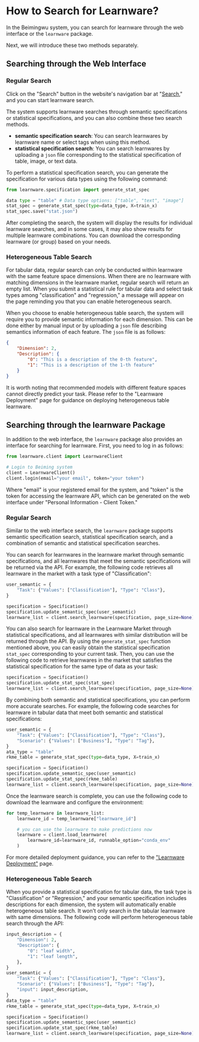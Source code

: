 # How to Search for Learnware?

In the Beimingwu system, you can search for learnware through the web interface or the `learnware` package.

Next, we will introduce these two methods separately.

## Searching through the Web Interface

### Regular Search

Click on the "Search" button in the website's navigation bar at "[Search](https://www.lamda.nju.edu.cn/learnware/#/search)," and you can start learnware search.

The system supports learnware searches through semantic specifications or statistical specifications, and you can also combine these two search methods.

- **semantic specification search**: You can search learnwares by learnware name or select tags when using this method.
- **statistical specification search**: You can search learnwares by uploading a `json` file corresponding to the statistical specification of table, image, or text data.

To perform a statistical specification search, you can generate the specification for various data types using the following command:

```python
from learnware.specification import generate_stat_spec

data type = "table" # Data type options: ["table", "text", "image"]
stat_spec = generate_stat_spec(type=data_type, X=train_x)
stat_spec.save("stat.json")
```

After completing the search, the system will display the results for individual learnware searches, and in some cases, it may also show results for multiple learnware combinations. You can download the corresponding learnware (or group) based on your needs.

### Heterogeneous Table Search

For tabular data, regular search can only be conducted within learnware with the same feature space dimensions. When there are no learnware with matching dimensions in the learnware market, regular search will return an empty list. When you submit a statistical rule for tabular data and select task types among "classification" and "regression," a message will appear on the page reminding you that you can enable heterogeneous search.

When you choose to enable heterogeneous table search, the system will require you to provide semantic information for each dimension. This can be done either by manual input or by uploading a `json` file describing semantics information of each feature. The `json` file is as follows:

```json
{
    "Dimension": 2,
    "Description": {
        "0": "This is a description of the 0-th feature", 
        "1": "This is a description of the 1-th feature"
    }
}
```

It is worth noting that recommended models with different feature spaces cannot directly predict your task. Please refer to the "Learnware Deployment" page for guidance on deploying heterogeneous table learnware.

## Searching through the learnware Package

In addition to the web interface, the `learnware` package also provides an interface for searching for learnware. First, you need to log in as follows:

```python
from learnware.client import LearnwareClient

# Login to Beiming system
client = LearnwareClient()
client.login(email="your email", token="your token")
```

Where "email" is your registered email for the system, and "token" is the token for accessing the learnware API, which can be generated on the web interface under "Personal Information - Client Token."

### Regular Search

Similar to the web interface search, the `learnware` package supports semantic specification search, statistical specification search, and a combination of semantic and statistical specification searches.

You can search for learnwares in the learnware market through semantic specifications, and all learnwares that meet the semantic specifications will be returned via the API. For example, the following code retrieves all learnware in the market with a task type of "Classification":

```python
user_semantic = {
    "Task": {"Values": ["Classification"], "Type": "Class"},
}

specification = Specification()
specification.update_semantic_spec(user_semantic)
learnware_list = client.search_learnware(specification, page_size=None)
```

You can also search for learnware in the Learnware Market through statistical specifications, and all learnwares with similar distribution will be returned through the API. By using the `generate_stat_spec` function mentioned above, you can easily obtain the statistical specification `stat_spec` corresponding to your current task. Then, you can use the following code to retrieve learnwares in the market that satisfies the statistical specification for the same type of data as your task:

```python
specification = Specification()
specification.update_stat_spec(stat_spec)
learnware_list = client.search_learnware(specification, page_size=None)
```

By combining both semantic and statistical specifications, you can perform more accurate searches. For example, the following code searches for learnware in tabular data that meet both semantic and statistical specifications:

```python
user_semantic = {
    "Task": {"Values": ["Classification"], "Type": "Class"},
    "Scenario": {"Values": ["Business"], "Type": "Tag"},
}
ata_type = "table"
rkme_table = generate_stat_spec(type=data_type, X=train_x)

specification = Specification()
specification.update_semantic_spec(user_semantic)
specification.update_stat_spec(rkme_table)
learnware_list = client.search_learnware(specification, page_size=None)
```

Once the learnware search is complete, you can use the following code to download the learnware and configure the environment:

```python
for temp_learnware in learnware_list:
    learnware_id = temp_learnware["learnware_id"]

    # you can use the learnware to make predictions now
    learnware = client.load_learnware(
        learnware_id=learnware_id, runnable_option="conda_env"
    )
```

For more detailed deployment guidance, you can refer to the ["Learnware Deployment"]((/en/user-guide/learnware-deploy)) page.

### Heterogeneous Table Search

When you provide a statistical specification for tabular data, the task type is "Classification" or "Regression," and your semantic specification includes descriptions for each dimension, the system will automatically enable heterogeneous table search. It won't only search in the tabular learnware with same dimensions. The following code will perform heterogeneous table search through the API:

```python
input_description = {
    "Dimension": 2,
    "Description": {
        "0": "leaf width",
        "1": "leaf length",
    },
}
user_semantic = {
    "Task": {"Values": ["Classification"], "Type": "Class"},
    "Scenario": {"Values": ["Business"], "Type": "Tag"},
    "input": input_description,
}
data_type = "table"
rkme_table = generate_stat_spec(type=data_type, X=train_x)

specification = Specification()
specification.update_semantic_spec(user_semantic)
specification.update_stat_spec(rkme_table)
learnware_list = client.search_learnware(specification, page_size=None)
```
